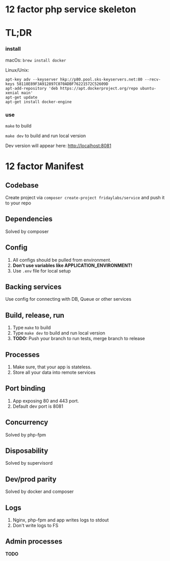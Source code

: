 # 12 factor php service skeleton


# TL;DR

### install

macOs: `brew install docker`

Linux/Unix: 
```
apt-key adv --keyserver hkp://p80.pool.sks-keyservers.net:80 --recv-keys 58118E89F3A912897C070ADBF76221572C52609D
apt-add-repository 'deb https://apt.dockerproject.org/repo ubuntu-xenial main'
apt-get update
apt-get install docker-engine
```

### use

`make` to build

`make dev` to build and run local version

Dev version will appear here: [http://localhost:8081](http://localhost:8081) 


# 12 factor Manifest

## Codebase
Create project via `composer create-project fridaylabs/service` and push it to your repo
## Dependencies
Solved by composer
## Config
1. All configs should be pulled from environment. 
1. **Don't use variables like APPLICATION_ENVIRONMENT!**
1. Use `.env` file for local setup 
## Backing services
Use config for connecting with DB, Queue or other services
## Build, release, run
1. Type `make` to build
1. Type `make dev` to build and run local version
1. **TODO:** Push your branch to run tests, merge branch to release
## Processes
1. Make sure, that your app is stateless.
1. Store all your data into remote services
## Port binding
1. App exposing 80 and 443 port.
1. Default dev port is 8081
## Concurrency
Solved by php-fpm
## Disposability
Solved by supervisord
## Dev/prod parity
Solved by docker and composer
## Logs
1. Nginx, php-fpm and app writes logs to stdout
1. Don't write logs to FS
## Admin processes
**TODO**

